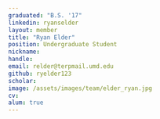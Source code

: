 ```yaml
---
graduated: "B.S. '17"
linkedin: ryanselder
layout: member
title: "Ryan Elder"
position: Undergraduate Student
nickname:
handle: 
email: relder@terpmail.umd.edu
github: ryelder123
scholar:
image: /assets/images/team/elder_ryan.jpg
cv: 
alum: true
---
```

